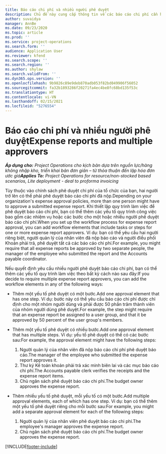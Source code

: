 ```yaml
---
title: Báo cáo chi phí và nhiều người phê duyệt
description: Chủ đề này cung cấp thông tin về các báo cáo chi phí cần hai người trở lên phê duyệt.
author: suvaidya
manager: AnnBe
ms.date: 09/23/2020
ms.topic: article
ms.prod: ''
ms.service: project-operations
ms.search.form: ''
audience: Application User
ms.reviewer: kfend
ms.search.scope: ''
ms.search.region: ''
ms.author: shylaw
ms.search.validFrom: ''
ms.dyn365.ops.version: ''
ms.openlocfilehash: 9b9826c89e9deb870adb053f82bd049906f56052
ms.sourcegitcommit: fa32b1893286f20271fa4ec4be8fc68bd135f53c
ms.translationtype: HT
ms.contentlocale: vi-VN
ms.lasthandoff: 02/15/2021
ms.locfileid: "5276554"
---
```

# <a name="expense-reports-and-multiple-approvers"></a><span data-ttu-id="5b398-103">Báo cáo chi phí và nhiều người phê duyệt</span><span class="sxs-lookup"><span data-stu-id="5b398-103">Expense reports and multiple approvers</span></span>

<span data-ttu-id="5b398-104">_**Áp dụng cho:** Project Operations cho kịch bản dựa trên nguồn lực/hàng không nhập kho, triển khai bản đơn giản – từ thỏa thuận đến lập hóa đơn ước giá_</span><span class="sxs-lookup"><span data-stu-id="5b398-104">_**Applies To:** Project Operations for resource/non-stocked based scenarios, Lite deployment - deal to proforma invoicing_</span></span>

<span data-ttu-id="5b398-105">Tùy thuộc vào chính sách phê duyệt chi phí của tổ chức của bạn, hai người trở lên có thể phải phê duyệt báo cáo chi phí đã nộp.</span><span class="sxs-lookup"><span data-stu-id="5b398-105">Depending on your organization's expense approval policies, more than one person might have to approve a submitted expense report.</span></span> <span data-ttu-id="5b398-106">Khi thiết lập quy trình làm việc để phê duyệt báo cáo chi phí, bạn có thể thêm các yếu tố quy trình công việc bao gồm các nhiệm vụ hoặc các bước cho một hoặc nhiều người phê duyệt báo cáo chi phí.</span><span class="sxs-lookup"><span data-stu-id="5b398-106">When you set up the workflow process for expense report approval, you can add workflow elements that include tasks or steps for one or more expense report approvers.</span></span> <span data-ttu-id="5b398-107">Ví dụ: bạn có thể yêu cầu hai người riêng biệt, người quản lý của nhân viên đã nộp báo cáo và người điều phối Khoản phải trả, phê duyệt tất cả các báo cáo chi phí.</span><span class="sxs-lookup"><span data-stu-id="5b398-107">For example, you might require that all expense reports be approved by two separate people, the manager of the employee who submitted the report and the Accounts payable coordinator.</span></span>

<span data-ttu-id="5b398-108">Nếu quyết định yêu cầu nhiều người phê duyệt báo cáo chi phí, bạn có thể thêm các yếu tố quy trình làm việc theo bất kỳ cách nào sau đây:</span><span class="sxs-lookup"><span data-stu-id="5b398-108">If you decide to require multiple expense report approvers, you can add the workflow elements in any of the following ways:</span></span>

- <span data-ttu-id="5b398-109">Thêm một yếu tố phê duyệt có một bước.</span><span class="sxs-lookup"><span data-stu-id="5b398-109">Add one approval element that has one step.</span></span> <span data-ttu-id="5b398-110">Ví dụ: bước này có thể yêu cầu báo cáo chi phí được chỉ định cho một nhóm người dùng và phải được 50 phần trăm thành viên của nhóm người dùng phê duyệt.</span><span class="sxs-lookup"><span data-stu-id="5b398-110">For example, the step might require that an expense report be assigned to a user group, and that it be approved by 50 percent of the user group's members.</span></span>
- <span data-ttu-id="5b398-111">Thêm một yếu tố phê duyệt có nhiều bước.</span><span class="sxs-lookup"><span data-stu-id="5b398-111">Add one approval element that has multiple steps.</span></span> <span data-ttu-id="5b398-112">Ví dụ: yếu tố phê duyệt có thể có các bước sau:</span><span class="sxs-lookup"><span data-stu-id="5b398-112">For example, the approval element might have the following steps:</span></span>

    1. <span data-ttu-id="5b398-113">Người quản lý của nhân viên đã nộp báo cáo chi phí phê duyệt báo cáo.</span><span class="sxs-lookup"><span data-stu-id="5b398-113">The manager of the employee who submitted the expense report approves it.</span></span>
    2. <span data-ttu-id="5b398-114">Thư ký Kế toán khoản phải trả xác minh biên lai và các mục báo cáo chi phí.</span><span class="sxs-lookup"><span data-stu-id="5b398-114">The Accounts payable clerk verifies the receipts and the expense report items.</span></span>
    3. <span data-ttu-id="5b398-115">Chủ ngân sách phê duyệt báo cáo chi phí.</span><span class="sxs-lookup"><span data-stu-id="5b398-115">The budget owner approves the expense report.</span></span>

- <span data-ttu-id="5b398-116">Thêm nhiều yếu tố phê duyệt, mỗi yếu tố có một bước.</span><span class="sxs-lookup"><span data-stu-id="5b398-116">Add multiple approval elements, each of which has one step.</span></span> <span data-ttu-id="5b398-117">Ví dụ: bạn có thể thêm một yếu tố phê duyệt riêng cho mỗi bước sau:</span><span class="sxs-lookup"><span data-stu-id="5b398-117">For example, you might add a separate approval element for each of the following steps:</span></span>

    1. <span data-ttu-id="5b398-118">Người quản lý của nhân viên phê duyệt báo cáo chi phí.</span><span class="sxs-lookup"><span data-stu-id="5b398-118">The employee's manager approves the expense report.</span></span>
    2. <span data-ttu-id="5b398-119">Chủ ngân sách phê duyệt báo cáo chi phí.</span><span class="sxs-lookup"><span data-stu-id="5b398-119">The budget owner approves the expense report.</span></span>


[!INCLUDE[footer-include](../includes/footer-banner.md)]